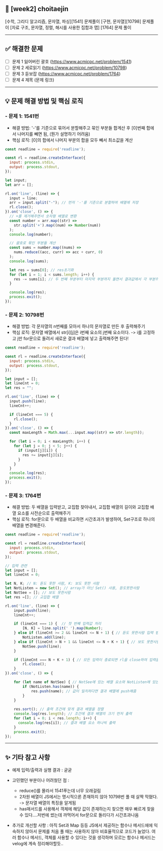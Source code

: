 ## 📌 [week2] choitaejin

[수학, 그리디 알고리즘, 문자열, 파싱][1541] 문제풀이
[구현, 문자열][10798] 문제풀이
[자료 구조, 문자열, 정렬, 해시를 사용한 집합과 맵] [1764] 문제 풀이

---

## ✅ 해결한 문제
- [ ] 문제 1 잃어버린 괄호 (https://www.acmicpc.net/problem/1541)
- [ ] 문제 2 세로읽기 (https://www.acmicpc.net/problem/10798)
- [ ] 문제 3 듣보잡 (https://www.acmicpc.net/problem/1764)
- [ ] 문제 4 제목 (문제 링크)

---

## 💡 문제 해결 방법 및 핵심 로직
### - 문제 1: 1541번
  - 해결 방법: '-'를 기준으로 묶어서 분할해주고 묶인 부분들 합계산 후 [0]번째 합에서 나머지를 빼면 됨, (뭔가 설명하기 어려움)
  - 핵심 로직: [0]의 합에서 나머지 부분의 합을 모두 빼서 최소값을 계산
```javascript
const readline = require('readline');

const rl = readline.createInterface({
  input: process.stdin,
  output: process.stdout,
});

let input;
let arr = [];

rl.on('line', (line) => {
  input = line;
  arr = input.split("-"); // 먼저 '-'를 기준으로 분할하여 배열에 저장
  rl.close();
}).on('close', () => {
  // +를 제거해주면서 숫자형 배열로 변환
  const number = arr.map((str) =>
    str.split('+').map((num) => Number(num))
  );
  console.log(number);

  // 괄호로 묶인 부분들 계산
  const sums = number.map((nums) =>
    nums.reduce((acc, curr) => acc + curr, 0)
  );
  console.log(sums);

  let res = sums[0]; // res초기화
  for (let i = 1; i < sums.length; i++) {
    res -= sums[i]; // 두 번째 부분부터 마지막 부분까지 돌면서 결과값에서 각 부분의 합을 뺌
  }

  console.log(res);
  process.exit();
});
```

### - 문제 2: 10798번
  - 해결 방법: 각 문자열의 n번째를 모아서 하나의 문자열로 만든 후 출력해주기
  - 핵심 로직: 문자열 배열에서 str[i][j]은 i번째 요소의 j번째 요소이다. -> i를 고정하고 j만 for문으로 돌려서 새로운 결과 배열에 넣고 출력해주면 된다!

```javascript
const readline = require('readline');

const rl = readline.createInterface({
  input: process.stdin,
  output: process.stdout,
});

let input = [];
let lineCnt = 0;
let res = "";

rl.on('line', (line) => {
  input.push(line);
  lineCnt++;

  if (lineCnt === 5) {
    rl.close();
  }
}).on('close', () => {
  const maxLength = Math.max(...input.map((str) => str.length));

  for (let i = 0; i < maxLength; i++) {
    for (let j = 0; j < 5; j++) {
      if (input[j][i]) {
        res += input[j][i];
      }
    }
  }
  console.log(res);
  process.exit();
});
```

### - 문제 3: 1764번
  - 해결 방법: 두 배열을 입력받고, 교집합 찾아내서, 교집합 배열의 길이와 교집합 배열 요소를 사전순으로 출력해주기
  - 핵심 로직: for문으로 두 배열을 비교하면 시간초과가 발생하여, Set구조로 하나의 배열을 변경해준다.

```javascript
const readline = require('readline');

const rl = readline.createInterface({
  input: process.stdin,
  output: process.stdout,
});

// 입력 관련
let input = [];
let lineCnt = 0;

let N, K; // N: 듣도 못한 사람, K: 보도 못한 사람
let NotListen = new Set(); // array가 아닌 Set() 사용, 듣도못한사람
let NotSee = []; // 보도 못한사람
let res =[]; // 교집합 배열

rl.on('line', (line) => {
    input.push(line);
    lineCnt++;

    if (lineCnt === 1) {  // 첫 번쨰 입력값 처리
        [N, K] = line.split(' ').map(Number);
    } else if (lineCnt >= 2 && lineCnt <= N + 1) { // 듣도 못한사람 입력 받기
        NotListen.add(line);
    } else if (lineCnt > N + 1 && lineCnt <= N + K + 1) { // 보도 못한사람 입력 받기
        NotSee.push(line);
    }

    if (lineCnt === N + K + 1) { // 모든 입력이 종료되면 rl을 close하여 입력을 그만 받음
        rl.close();
    }
}).on('close', () => {

    for (let name of NotSee) { // NotSee에 있는 배열 요소와 NotListen에 있는 배열 요소 비교
        if (NotListen.has(name)) { 
            res.push(name); // 값이 일치하다면 결과 배열에 push해줌
        }
    }
    
    res.sort(); // 출력 조건에 맞게 결과 배열을 정렬
    console.log(res.length); // 조건에 결과 배열의 크기 먼저 출력
    for (let i = 0; i < res.length; i++) {
      console.log(res[i]); // 결과 배열 요소 하나씩 출력
    }
    process.exit();
});
```

---

## ✨ 기타 참고 사항
- 예제 입력/출력과 실행 결과 : 굳굳

- 고민했던 부분이나 어려웠던 점 : 
  - reduce()를 몰라서 1541푸는데 너무 오래걸림
  - 2차원 배열이 JS에서는 명시적으론 존재하지 않아 10798번 풀 때 살짝 막혔다. -> 문자열 배열의 특징을 알게됨
  - has매서드를 사용해서 객체에 해당 값이 존재하는지 찾으면 매우 빠르게 찾을 수 있다....저번에 썼는데 까먹어서 for문으로 돌리다가 시간초과나옴

- 추가로 개선할 사항 : 아직 Set과 Map 등등 JS에서 제공하는 함수나 메서드에에 익숙하지 않아서 문제를 처음 풀 때는 사용하지 않아 비효율적으로 코드가 늘었다. 여러 함수나 메서드, 객체를 사용할 수 있다는 것을 생각하며 모르는 함수나 메서드는 velog에 계속 정리해야할듯..